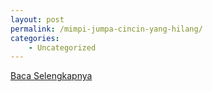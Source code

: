 ```yaml
---
layout: post
permalink: /mimpi-jumpa-cincin-yang-hilang/
categories:
    - Uncategorized
---
```


[Baca Selengkapnya](/02)